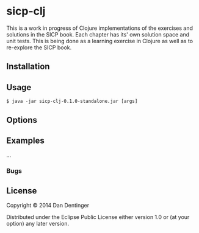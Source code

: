 # sicp-clj

This is a work in progress of Clojure implementations of the exercises and solutions in the SICP book.  Each chapter has its' own solution space and unit tests. This is being done as a learning exercise in Clojure as well as to re-explore the SICP book.

## Installation


## Usage


    $ java -jar sicp-clj-0.1.0-standalone.jar [args]

## Options


## Examples

...

### Bugs


## License

Copyright © 2014 Dan Dentinger

Distributed under the Eclipse Public License either version 1.0 or (at
your option) any later version.